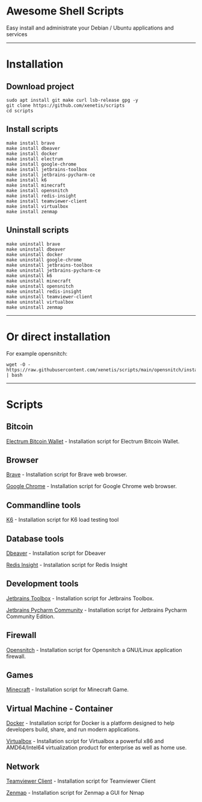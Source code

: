# Awesome Shell Scripts

Easy install and administrate your Debian / Ubuntu applications and services

---

# Installation

## Download project
````shell
sudo apt install git make curl lsb-release gpg -y
git clone https://github.com/xenetis/scripts
cd scripts
````

## Install scripts
````shell
make install brave
make install dbeaver
make install docker
make install electrum
make install google-chrome
make install jetbrains-toolbox
make install jetbrains-pycharm-ce
make install k6
make install minecraft
make install opensnitch
make install redis-insight
make install teamviewer-client
make install virtualbox
make install zenmap
````

## Uninstall scripts
````shell
make uninstall brave
make uninstall dbeaver
make uninstall docker
make uninstall google-chrome
make uninstall jetbrains-toolbox
make uninstall jetbrains-pycharm-ce
make uninstall k6
make uninstall minecraft
make uninstall opensnitch
make uninstall redis-insight
make uninstall teamviewer-client
make uninstall virtualbox
make uninstall zenmap
````

---

# Or direct installation

For example opensnitch: 
````shell
wget -O - https://raw.githubusercontent.com/xenetis/scripts/main/opensnitch/install.sh | bash
````

---

# Scripts

## Bitcoin 

[Electrum Bitcoin Wallet](electrum) - Installation script for Electrum Bitcoin Wallet. 

## Browser

[Brave](brave) - Installation script for Brave web browser.

[Google Chrome](google-chrome) - Installation script for Google Chrome web browser.

## Commandline tools

[K6](k6) - Installation script for K6 load testing tool

## Database tools

[Dbeaver](dbeaver) - Installation script for Dbeaver

[Redis Insight](redis-insight) - Installation script for Redis Insight

## Development tools

[Jetbrains Toolbox](jetbrains-toolbox) - Installation script for Jetbrains Toolbox.

[Jetbrains Pycharm Community](jetbrains-pycharm-ce) - Installation script for Jetbrains Pycharm Community Edition.

## Firewall

[Opensnitch](opensnitch) - Installation script for Opensnitch a GNU/Linux application firewall.

## Games 

[Minecraft](minecraft) - Installation script for Minecraft Game.

## Virtual Machine - Container

[Docker](docker) - Installation script for Docker is a platform designed to help developers build, share, and run modern applications.

[Virtualbox](virtualbox) - Installation script for Virtualbox a powerful x86 and AMD64/Intel64 virtualization product for enterprise as well as home use.

## Network

[Teamviewer Client](teamviewer-client) - Installation script for Teamviewer Client

[Zenmap](zenmap) - Installation script for Zenmap a GUI for Nmap
